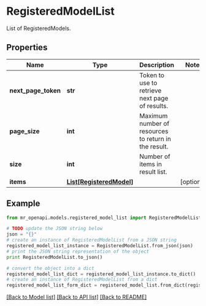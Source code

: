# RegisteredModelList

List of RegisteredModels.

## Properties
Name | Type | Description | Notes
------------ | ------------- | ------------- | -------------
**next_page_token** | **str** | Token to use to retrieve next page of results. | 
**page_size** | **int** | Maximum number of resources to return in the result. | 
**size** | **int** | Number of items in result list. | 
**items** | [**List[RegisteredModel]**](RegisteredModel.md) |  | [optional] 

## Example

```python
from mr_openapi.models.registered_model_list import RegisteredModelList

# TODO update the JSON string below
json = "{}"
# create an instance of RegisteredModelList from a JSON string
registered_model_list_instance = RegisteredModelList.from_json(json)
# print the JSON string representation of the object
print RegisteredModelList.to_json()

# convert the object into a dict
registered_model_list_dict = registered_model_list_instance.to_dict()
# create an instance of RegisteredModelList from a dict
registered_model_list_form_dict = registered_model_list.from_dict(registered_model_list_dict)
```
[[Back to Model list]](../README.md#documentation-for-models) [[Back to API list]](../README.md#documentation-for-api-endpoints) [[Back to README]](../README.md)


